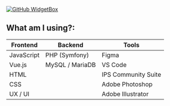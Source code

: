 [![GitHub WidgetBox](https://github-widgetbox.vercel.app/api/skills?&includeNames=true&names=html,css,js,json,php,mysql)](https://github.com/dottbuff)

## What am I using?:

| Frontend       | Backend           | Tools               |
| -------------- | ----------------- | ------------------- |
| JavaScript     | PHP (Symfony)     | Figma               |
| Vue.js         | MySQL / MariaDB   | VS Code             |
| HTML           |                   | IPS Community Suite |
| CSS            |                   | Adobe Photoshop     |
| UX / UI        |                   | Adobe Illustrator   |
